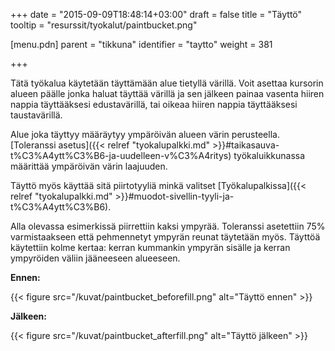 +++
date = "2015-09-09T18:48:14+03:00"
draft = false
title = "Täyttö"
tooltip = "resurssit/tyokalut/paintbucket.png"

[menu.pdn]
    parent = "tikkuna"
    identifier = "taytto"
    weight = 381

+++

Tätä työkalua käytetään täyttämään alue tietyllä värillä. Voit asettaa kursorin alueen päälle jonka haluat täyttää värillä ja sen
jälkeen painaa vasenta hiiren nappia täyttääksesi edustavärillä, tai oikeaa hiiren nappia täyttääksesi taustavärillä.

Alue joka täyttyy määräytyy ympäröivän alueen värin perusteella.
[Toleranssi asetus]({{< relref "tyokalupalkki.md" >}}#taikasauva-t%C3%A4ytt%C3%B6-ja-uudelleen-v%C3%A4ritys) työkaluikkunassa
määrittää ympäröivän värin laajuuden.

Täyttö myös käyttää sitä piirtotyyliä minkä valitset [Työkalupalkissa]({{< relref "tyokalupalkki.md" >}}#muodot-sivellin-tyyli-ja-t%C3%A4ytt%C3%B6).

Alla olevassa esimerkissä piirrettiin kaksi ympyrää. Toleranssi asetettiin 75% varmistaakseen että pehmennetyt ympyrän reunat
täytetään myös. Täyttöä käytettiin kolme kertaa: kerran kummankin ympyrän sisälle ja kerran ympyröiden väliin jääneeseen
alueeseen.

**Ennen:**

{{< figure src="/kuvat/paintbucket_beforefill.png" alt="Täyttö ennen" >}}

**Jälkeen:**

{{< figure src="/kuvat/paintbucket_afterfill.png" alt="Täyttö jälkeen" >}}
